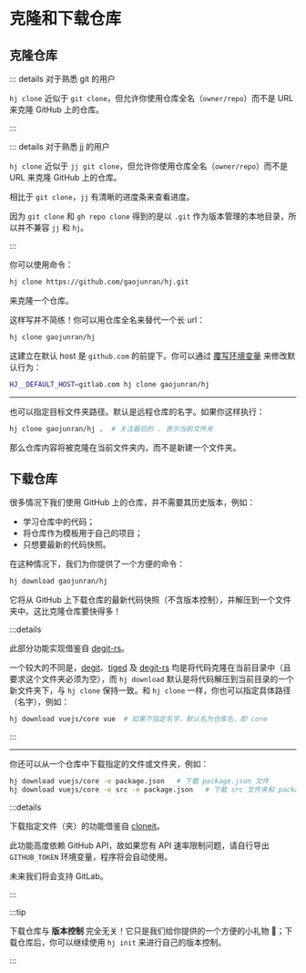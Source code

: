 # 克隆和下载仓库

## 克隆仓库

::: details 对于熟悉 git 的用户

`hj clone` 近似于 `git clone`，但允许你使用仓库全名（`owner/repo`）而不是 URL 来克隆 GitHub 上的仓库。

:::

::: details 对于熟悉 jj 的用户

`hj clone` 近似于 `jj git clone`，但允许你使用仓库全名（`owner/repo`）而不是 URL 来克隆 GitHub 上的仓库。

相比于 `git clone`，`jj` 有清晰的进度条来查看进度。

因为 `git clone` 和 `gh repo clone` 得到的是以 `.git` 作为版本管理的本地目录，所以并不兼容 `jj` 和 `hj`。

:::

你可以使用命令：

```sh
hj clone https://github.com/gaojunran/hj.git
```

来克隆一个仓库。

这样写并不简练！你可以用仓库全名来替代一个长 url：

```sh
hj clone gaojunran/hj
```

这建立在默认 host 是 `github.com` 的前提下。你可以通过 [覆写环境变量](/cn/config) 来修改默认行为：

```sh
HJ__DEFAULT_HOST=gitlab.com hj clone gaojunran/hj
```

---

也可以指定目标文件夹路径。默认是远程仓库的名字。如果你这样执行：

```sh
hj clone gaojunran/hj .  # 关注最后的 . 表示当前文件夹
```

那么仓库内容将被克隆在当前文件夹内，而不是新建一个文件夹。

## 下载仓库

很多情况下我们使用 GitHub 上的仓库，并不需要其历史版本，例如：

- 学习仓库中的代码；
- 将仓库作为模板用于自己的项目；
- 只想要最新的代码快照。

在这种情况下，我们为你提供了一个方便的命令：

```sh
hj download gaojunran/hj
```

它将从 GitHub 上下载仓库的最新代码快照（不含版本控制），并解压到一个文件夹中。这比克隆仓库要快得多！

:::details

此部分功能实现借鉴自 [degit-rs](https://github.com/psnszsn/degit-rs)。

一个较大的不同是，[degit](https://github.com/Rich-Harris/degit)、[tiged](https://github.com/tiged/tiged) 及 [degit-rs](https://github.com/psnszsn/degit-rs) 均是将代码克隆在当前目录中（且要求这个文件夹必须为空），而 `hj download` 默认是将代码解压到当前目录的一个新文件夹下，与 `hj clone` 保持一致。和 `hj clone` 一样，你也可以指定具体路径（名字），例如：

```sh
hj download vuejs/core vue  # 如果不指定名字，默认名为仓库名，即 core
```

:::

---

你还可以从一个仓库中下载指定的文件或文件夹，例如：

```sh
hj download vuejs/core -e package.json   # 下载 package.json 文件
hj download vuejs/core -e src -e package.json   # 下载 src 文件夹和 package.json 文件
```

:::details

下载指定文件（夹）的功能借鉴自 [cloneit](https://github.com/alok8bb/cloneit)。

此功能高度依赖 GitHub API，故如果您有 API 速率限制问题，请自行导出 `GITHUB_TOKEN` 环境变量，程序将会自动使用。

未来我们将会支持 GitLab。

:::

:::tip

下载仓库与 **版本控制** 完全无关！它只是我们给你提供的一个方便的小礼物 🎁；下载仓库后，你可以继续使用 `hj init` 来进行自己的版本控制。

:::
